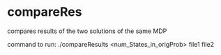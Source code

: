 # compareRes
compares results of the two solutions of the same MDP

command to run:
./compareResults <num_States_in_origProb> file1 file2
